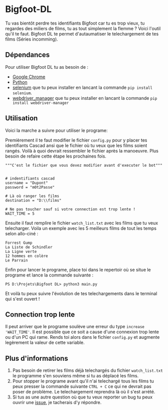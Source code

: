 # Bigfoot-DL
 
Tu vas bientôt perdre tes identifiants Bigfoot car tu es trop vieux, tu regardes des miliers de films, tu as tout simplement la flemme ? Voici l'outil qu'il te faut. Bigfoot DL te permet d'autaumatiser le telechargement de tes films (Séries incomming).

## Dépendances

Pour utiliser Bigfoot DL tu as besoin de :

 - [Google Chrome](https://www.google.fr/chrome/?brand=XXVF&gclid=Cj0KCQiAuP-OBhDqARIsAD4XHpfUlBlHR4vMvEuMn6YFdDIM0KkWBrDN96cVsCMXeW898k1WhzsovoQaAj8zEALw_wcB&gclsrc=aw.ds)
 - [Python](https://www.python.org/downloads/)
 - [selenium](https://selenium-python.readthedocs.io/) que tu  peux installer en lancant la commande `pip install selenium`.
 - [webdriver_manager](https://pypi.org/project/webdriver-manager/) que tu  peux installer en lancant la commande `pip install webdriver-manager`

## Utilisation

Voici la marche a suivre pour utiliser le programe:

Premièrement il te faut modifier le fichier `config.py` pour y placer tes identifiants Cascad ansi que le fichier où tu veux que les films soient rangés. Voilà à quoi devrait ressembler le fichier après la manoeuvre. Plus besoin de refaire cette étape les prochaines fois.

``` 
"""C'est le fichier que vous devez modifier avant d'executer le bot"""


# indentifiants cascad
username = "Dupont"
password = "m0t2Passe"

# Là où ranger les films
destination = "D:\\films"

# Ne pas toucher sauf si votre connection est trop lente !
WAIT_TIME = 5
```

Ensuite il faut remplire le fichier `watch_list.txt` avec les films que tu veux telecharger. Voila un exemple avec les 5 meilleurs films de tout les temps selon allo-ciné :

```
Forrest Gump
La Liste de Schindler
La Ligne verte
12 hommes en colère
Le Parrain
```

Enfin pour lancer le programe, place toi dans le repertoir où se situe le programe et lance la commande suivante : 


```
PS D:\Projets\Bigfoot DL> python3 main.py
```

Et voilà tu peux suivre l'évolution de tes telechargements dans le terminal qui s'est ouvert ! 

## Connection trop lente

Il peut arriver que le programe soulève une erreur du type `increase 'WAIT_TIME'`. Il est possible que ce soit a cause d'une connexion trop lente ou d'un PC qui rame. Rends toi alors dans le fichier `config.py` et augmente legèrement la valeur de cette variable. 

## Plus d'informations

1. Pas besoin de retirer les films déjà telechargés du fichier `watch_list.txt` le programme s'en souviens même si tu as déplacé les films. 
2. Pour stopper le programe avant qu'il n'ai telechargé tous les films tu peux presser la commande suivante `CTRL + C` ce qui ne devrait pas poser de problème. Le telechargement reprendra là où il s'est arrété.
3. Si tus as une autre question où que tu veux reporter un bug tu peux ouvrir une [issue](https://github.com/HadrienNauroy/Bigfoot-DL/issues), je tacherais d'y répondre. 




 
 
